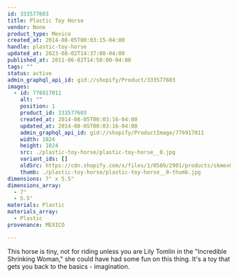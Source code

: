 ```yaml
---
id: 333577603
title: Plastic Toy Horse
vendor: None
product_type: Mexico
created_at: 2014-08-05T00:03:15-04:00
handle: plastic-toy-horse
updated_at: 2023-08-02T14:37:08-04:00
published_at: 2011-06-02T14:50:00-04:00
tags: ""
status: active
admin_graphql_api_id: gid://shopify/Product/333577603
images:
  - id: 776917011
    alt: ""
    position: 1
    product_id: 333577603
    created_at: 2014-08-05T00:03:16-04:00
    updated_at: 2014-08-05T00:03:16-04:00
    admin_graphql_api_id: gid://shopify/ProductImage/776917011
    width: 1024
    height: 1024
    src: ./plastic-toy-horse/plastic-toy-horse__0.jpg
    variant_ids: []
    oldSrc: https://cdn.shopify.com/s/files/1/0589/2901/products/skmex0006.tif.jpeg?v=1407211396
    thumb: ./plastic-toy-horse/plastic-toy-horse__0-thumb.jpg
dimensions: 7" x 5.5"
dimensions_array:
  - 7"
  - 5.5"
materials: Plastic
materials_array:
  - Plastic
provenance: MEXICO

---
```


This horse is tiny, not for riding unless you are Lily Tomlin in the "Incredible Shrinking Woman," she could have had some fun on this thing. It's a toy that gets you back to the basics - imagination.